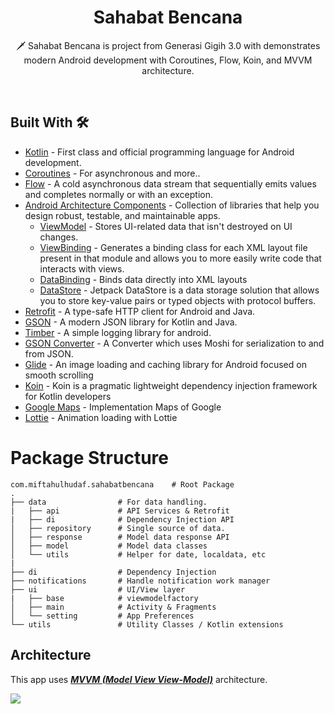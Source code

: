 <h1 align="center">Sahabat Bencana</h1>

<p align="center">  
🗡️ Sahabat Bencana is project from Generasi Gigih 3.0 with demonstrates modern Android development with Coroutines, Flow, Koin, and MVVM architecture.
</p>
<br />

## Built With 🛠
- [Kotlin](https://kotlinlang.org/) - First class and official programming language for Android development.
- [Coroutines](https://kotlinlang.org/docs/reference/coroutines-overview.html) - For asynchronous and more..
- [Flow](https://kotlin.github.io/kotlinx.coroutines/kotlinx-coroutines-core/kotlinx.coroutines.flow/-flow/) - A cold asynchronous data stream that sequentially emits values and completes normally or with an exception.
- [Android Architecture Components](https://developer.android.com/topic/libraries/architecture) - Collection of libraries that help you design robust, testable, and maintainable apps.
  - [ViewModel](https://developer.android.com/topic/libraries/architecture/viewmodel) - Stores UI-related data that isn't destroyed on UI changes. 
  - [ViewBinding](https://developer.android.com/topic/libraries/view-binding) - Generates a binding class for each XML layout file present in that module and allows you to more easily write code that interacts with views.
  - [DataBinding](https://developer.android.com/topic/libraries/data-binding) - Binds data directly into XML layouts
  - [DataStore](https://developer.android.com/topic/libraries/architecture/datastore) - Jetpack DataStore is a data storage solution that allows you to store key-value pairs or typed objects with protocol buffers.
- [Retrofit](https://square.github.io/retrofit/) - A type-safe HTTP client for Android and Java.
- [GSON](https://github.com/google/gson) - A modern JSON library for Kotlin and Java.
- [Timber](https://github.com/JakeWharton/timber) - A simple logging library for android.
- [GSON Converter](https://github.com/square/retrofit/tree/master/retrofit-converters/gson) - A Converter which uses Moshi for serialization to and from JSON.
- [Glide](https://github.com/bumptech/glide) - An image loading and caching library for Android focused on smooth scrolling
- [Koin](https://github.com/InsertKoinIO/koin) - Koin is a pragmatic lightweight dependency injection framework for Kotlin developers
- [Google Maps](https://developers.google.com/maps/documentation/android-sdk/overview?hl=id) - Implementation Maps of Google
- [Lottie](https://lottiefiles.com/) - Animation loading with Lottie


# Package Structure
    
    com.miftahulhudaf.sahabatbencana    # Root Package
    .
    ├── data                # For data handling.
    |   ├── api             # API Services & Retrofit
    |   ├── di              # Dependency Injection API
    │   ├── repository      # Single source of data.
    │   ├── response        # Model data response API
    │   ├── model           # Model data classes
    │   └── utils           # Helper for date, localdata, etc
    |
    ├── di                  # Dependency Injection
    ├── notifications       # Handle notification work manager
    ├── ui                  # UI/View layer
    |   ├── base            # viewmodelfactory
    │   ├── main            # Activity & Fragments
    │   └── setting         # App Preferences
    └── utils               # Utility Classes / Kotlin extensions


## Architecture
This app uses [***MVVM (Model View View-Model)***](https://developer.android.com/jetpack/docs/guide#recommended-app-arch) architecture.

![](https://developer.android.com/topic/libraries/architecture/images/final-architecture.png)
  